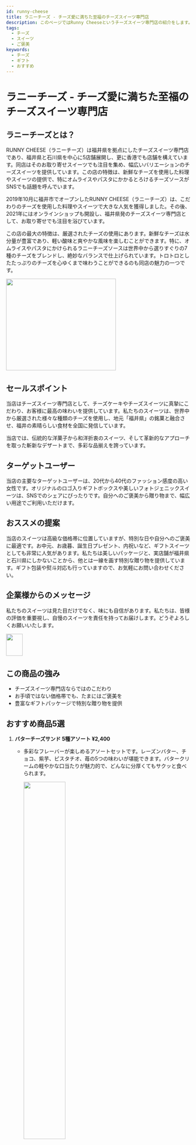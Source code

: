 ```yaml
---
id: runny-cheese
title: ラニーチーズ - チーズ愛に満ちた至福のチーズスイーツ専門店
description: このページではRunny Cheeseというチーズスイーツ専門店の紹介をします。
tags:
  - チーズ
  - スイーツ
  - ご褒美
keywords:
  - チーズ
  - ギフト
  - おすすめ
---
```


# ラニーチーズ - チーズ愛に満ちた至福のチーズスイーツ専門店

## ラニーチーズとは？

RUNNY CHEESE（ラニーチーズ）は福井県を拠点にしたチーズスイーツ専門店であり、福井県と石川県を中心に5店舗展開し、更に香港でも店舗を構えています。同店はそのお取り寄せスイーツでも注目を集め、幅広いバリエーションのチーズスイーツを提供しています。この店の特徴は、新鮮なチーズを使用した料理やスイーツの提供で、特にオムライスやパスタにかかるとろけるチーズソースがSNSでも話題を呼んでいます。

2019年10月に福井市でオープンしたRUNNY CHEESE（ラニーチーズ）は、こだわりのチーズを使用した料理やスイーツで大きな人気を獲得しました。その後、2021年にはオンラインショップも開設し、福井県発のチーズスイーツ専門店として、お取り寄せでも注目を浴びています。

この店の最大の特徴は、厳選されたチーズの使用にあります。新鮮なチーズは水分量が豊富であり、軽い酸味と爽やかな風味を楽しむことができます。特に、オムライスやパスタにかけられるラニーチーズソースは世界中から選りすぐりの7種のチーズをブレンドし、絶妙なバランスで仕上げられています。トロトロとしたたっぷりのチーズを心ゆくまで味わうことができるのも同店の魅力の一つです。

<a href="https://px.a8.net/svt/ejp?a8mat=3TJSGK+63OZRU+5BUO+5YZ75" rel="nofollow">
<img border="0" width="300" height="250" alt="" src="https://www28.a8.net/svt/bgt?aid=231030740369&wid=002&eno=01&mid=s00000024864001003000&mc=1" /></a>
<img border="0" width="1" height="1" src="https://www19.a8.net/0.gif?a8mat=3TJSGK+63OZRU+5BUO+5YZ75" alt="" />

## セールスポイント

当店はチーズスイーツ専門店として、チーズケーキやチーズスイーツに真摯にこだわり、お客様に最高の味わいを提供しています。私たちのスイーツは、世界中から厳選された様々な種類のチーズを使用し、地元「福井県」の銘菓と融合させ、福井の素晴らしい食材を全国に発信しています。

当店では、伝統的な洋菓子から和洋折衷のスイーツ、そして革新的なアプローチを取った斬新なデザートまで、多彩な品揃えを誇っています。

## ターゲットユーザー

当店の主要なターゲットユーザーは、20代から40代のファッション感度の高い女性です。オリジナルのロゴ入りギフトボックスや美しいフォトジェニックスイーツは、SNSでのシェアにぴったりです。自分へのご褒美から贈り物まで、幅広い用途でご利用いただけます。

## おススメの提案

当店のスイーツは高級な価格帯に位置していますが、特別な日や自分へのご褒美に最適です。お中元、お歳暮、誕生日プレゼント、内祝いなど、ギフトスイーツとしても非常に人気があります。私たちは美しいパッケージと、実店舗が福井県と石川県にしかないことから、他とは一線を画す特別な贈り物を提供しています。ギフト包装や熨斗対応も行っていますので、お気軽にお問い合わせください。

## 企業様からのメッセージ

私たちのスイーツは見た目だけでなく、味にも自信があります。私たちは、皆様の評価を重要視し、自慢のスイーツを責任を持ってお届けします。どうぞよろしくお願いいたします。

<a href="https://px.a8.net/svt/ejp?a8mat=3TJSGK+63OZRU+5BUO+5Z6WX" rel="nofollow">
<img border="0" width="30%" height="60" alt="" src="https://www25.a8.net/svt/bgt?aid=231030740369&wid=002&eno=01&mid=s00000024864001004000&mc=1" /></a>
<img border="0" width="1" height="1" src="https://www12.a8.net/0.gif?a8mat=3TJSGK+63OZRU+5BUO+5Z6WX" alt="" />

## この商品の強み

- チーズスイーツ専門店ならではのこだわり
- お手頃ではない価格帯でも、たまにはご褒美を
- 豊富なギフトパッケージで特別な贈り物を提供

## おすすめ商品5選

1. **バターチーズサンド 5種アソート ¥2,400**

   - 多彩なフレーバーが楽しめるアソートセットです。レーズンバター、チョコ、紫芋、ピスタチオ、苺の5つの味わいが堪能できます。バタークリームの軽やかな口当たりが魅力的で、どんなに分厚くてもサクッと食べられます。

     <img src="/img/docs/butter-cheese-asort.png" width="50%" />

2. **レーズンバターサンド　¥2,300**

   - ラニーチーズのバターサンドはしっとりと濃厚な味わいで、特に紅茶によく合います。美味しさが充分に広がります。

     <img src="/img/docs/raisin-butter-sand.png" width="50%" />

3. **ピスタチオバターチーズサンド　¥2,300**

   - ピスタチオクリームが際立つ、インスタ映えするバターサンドです。味は絶品で、インパクト抜群です。

     <img src="/img/docs/pistachio.png" width="50%" />

4. **I AM CHEESE CAKE ¥2,160**

   - 濃厚でとろける食感が最高で、食べ応えも抜群。中毒性があり、見た目も美しいチーズケーキです。絶対に試すべきです。

     <img src="/img/docs/iamcheesecake.png" width="50%" />

5. **羽二重モンブランバターチーズサンド　¥2,600**

   - 秋から冬にぴったりのモンブラン味のバターサンド。栗の風味が楽しめる、この季節にぴったりの選択です。

     <img src="/img/docs/montbran.png" width="50%" />

## どこで買えるの？

### 【RUNNY CHEESE店舗】

〒910-0837

福井県福井市高柳2-1612

TEL：0776-52-5008

営業時間 ：11：00～21：00

定休日：毎週水曜日、第一火曜日

### 【ネット販売】こちらのURLから公式サイトに行けます！

<a href="https://px.a8.net/svt/ejp?a8mat=3TJSGK+63OZRU+5BUO+5YRHE" rel="nofollow">【RUNNY CHEESE】</a>

<img border="0" width="1" height="1" src="https://www14.a8.net/0.gif?a8mat=3TJSGK+63OZRU+5BUO+5YRHE" alt="" />
